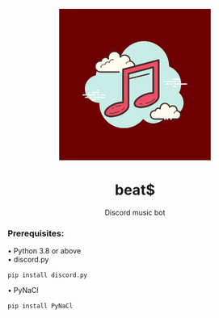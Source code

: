   <p align =center>
<img src = "https://github.com/jsphprz/beats/blob/main/logo.png" width=300 height=300>
  </p>
  <h1 align="center">beat$</h1>
  <p align=center> Discord music bot </p>
  
  ### Prerequisites:    
  • Python 3.8 or above  
  • discord.py  
  ```
  pip install discord.py
  ```
  • PyNaCl
  ```
  pip install PyNaCl
  ```
  
